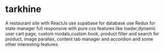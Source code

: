 # tarkhine
A restaurant site with ReactJs
use supabase for database
use Redux for state manager
full responsive with pure css
features like loader,dynamic user cart page, custom modals,custom hook, product filter and search for product, image parallax, content tab manager and accordion and some other interesting features
